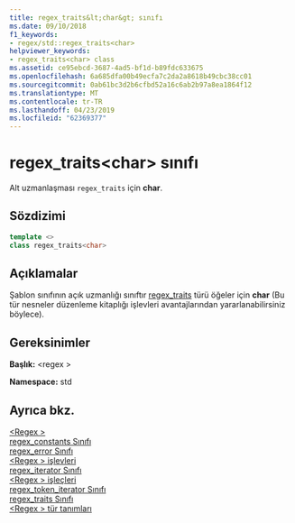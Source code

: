 ```yaml
---
title: regex_traits&lt;char&gt; sınıfı
ms.date: 09/10/2018
f1_keywords:
- regex/std::regex_traits<char>
helpviewer_keywords:
- regex_traits<char> class
ms.assetid: ce95ebcd-3687-4ad5-bf1d-b89fdc633675
ms.openlocfilehash: 6a685dfa00b49ecfa7c2da2a8618b49cbc38cc01
ms.sourcegitcommit: 0ab61bc3d2b6cfbd52a16c6ab2b97a8ea1864f12
ms.translationtype: MT
ms.contentlocale: tr-TR
ms.lasthandoff: 04/23/2019
ms.locfileid: "62369377"
---
```

# <a name="regextraitsltchargt-class"></a>regex_traits&lt;char&gt; sınıfı

Alt uzmanlaşması `regex_traits` için **char**.

## <a name="syntax"></a>Sözdizimi

```cpp
template <>
class regex_traits<char>
```

## <a name="remarks"></a>Açıklamalar

Şablon sınıfının açık uzmanlığı sınıftır [regex_traits](../standard-library/regex-traits-class.md) türü öğeler için **char** (Bu tür nesneler düzenleme kitaplığı işlevleri avantajlarından yararlanabilirsiniz böylece).

## <a name="requirements"></a>Gereksinimler

**Başlık:** \<regex >

**Namespace:** std

## <a name="see-also"></a>Ayrıca bkz.

[\<Regex >](../standard-library/regex.md)<br/>
[regex_constants Sınıfı](../standard-library/regex-constants-class.md)<br/>
[regex_error Sınıfı](../standard-library/regex-error-class.md)<br/>
[\<Regex > işlevleri](../standard-library/regex-functions.md)<br/>
[regex_iterator Sınıfı](../standard-library/regex-iterator-class.md)<br/>
[\<Regex > işleçleri](../standard-library/regex-operators.md)<br/>
[regex_token_iterator Sınıfı](../standard-library/regex-token-iterator-class.md)<br/>
[regex_traits Sınıfı](../standard-library/regex-traits-class.md)<br/>
[\<Regex > tür tanımları](../standard-library/regex-typedefs.md)<br/>
